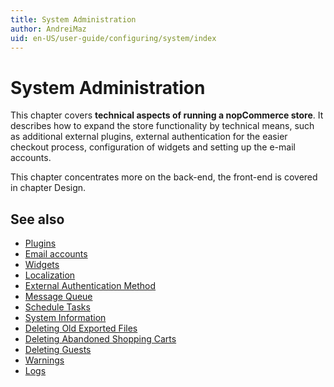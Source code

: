 ```yaml
---
title: System Administration
author: AndreiMaz
uid: en-US/user-guide/configuring/system/index
---
```

# System Administration

This chapter covers **technical aspects of running a nopCommerce store**. It describes how to expand the store functionality by technical means, such as additional external plugins, external authentication for the easier checkout process, configuration of widgets and setting up the e-mail accounts.  

This chapter concentrates more on the back-end, the front-end is covered in chapter Design.

## See also

* [Plugins](xref:en-US/user-guide/configuring/system/plugins)
* [Email accounts](xref:en-US/user-guide/configuring/system/email-accounts)
* [Widgets](xref:en-US/user-guide/configuring/system/widgets/index)
* [Localization](xref:en-US/user-guide/configuring/system/localization)
* [External Authentication Method](xref:en-US/user-guide/configuring/system/external-authentication/index)
* [Message Queue](xref:en-US/user-guide/configuring/system/message-queue)
* [Schedule Tasks](xref:en-US/user-guide/configuring/system/schedule-tasks)
* [System Information](xref:en-US/user-guide/configuring/system/system-information)
* [Deleting Old Exported Files](xref:en-US/user-guide/configuring/system/deleting-old-exported-files)
* [Deleting Abandoned Shopping Carts](xref:en-US/user-guide/configuring/system/deleting-abandoned-shopping-carts)
* [Deleting Guests](xref:en-US/user-guide/configuring/system/deleting-guests)
* [Warnings](xref:en-US/user-guide/configuring/system/warnings)
* [Logs](xref:en-US/user-guide/configuring/system/log)
